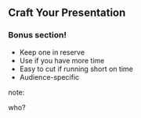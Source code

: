 ## Craft Your Presentation

### Bonus section!

* Keep one in reserve
* Use if you have more time
* Easy to cut if running short on time
* Audience-specific

note:

who?
